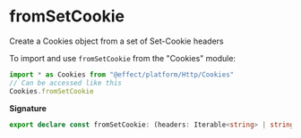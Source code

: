 # fromSetCookie

Create a Cookies object from a set of Set-Cookie headers

To import and use `fromSetCookie` from the "Cookies" module:

```ts
import * as Cookies from "@effect/platform/Http/Cookies"
// Can be accessed like this
Cookies.fromSetCookie
```

**Signature**

```ts
export declare const fromSetCookie: (headers: Iterable<string> | string) => Cookies
```

